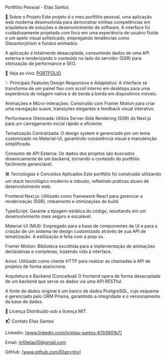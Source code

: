 Portfólio Pessoal - Elias Santos
<br>

🚀 Sobre o Projeto
Este projeto é o meu portfólio pessoal, uma aplicação web moderna desenvolvida para demonstrar minhas competências em arquitetura de soluções e desenvolvimento de software. A interface foi cuidadosamente projetada com foco em uma experiência de usuário fluida e um apelo visual sofisticado, empregando tendências como Glassmorphism e fundos animados.

A aplicação é totalmente desacoplada, consumindo dados de uma API externa e renderizando o conteúdo no lado do servidor (SSR) para otimização de performance e SEO.

🔗 Veja ao vivo: [PORTFÓLIO](https://meu-portifolio-ten-psi.vercel.app/)

✨ Principais Features
Design Responsivo e Adaptativo: A interface se transforma de um painel fixo com scroll interno em desktops para uma experiência de rolagem nativa e de borda a borda em dispositivos móveis.

Animações e Micro-interações: Construído com Framer Motion para criar uma navegação suave, transições elegantes e feedback visual interativo.

Performance Otimizada: Utiliza Server-Side Rendering (SSR) do Next.js para um carregamento inicial rápido e eficiente.

Tematização Centralizada: O design system é gerenciado por um tema customizado no Material-UI, garantindo consistência visual e manutenção simplificada.

Consumo de API Externa: Os dados dos projetos são buscados dinamicamente de um backend, tornando o conteúdo do portfólio facilmente gerenciável.

🛠️ Tecnologias e Conceitos Aplicados
Este portfólio foi construído utilizando um stack tecnológico moderno e robusto, refletindo práticas atuais de desenvolvimento web.

Frontend
Next.js: Utilizado como framework React para gerenciar a renderização (SSR), roteamento e otimizações de build.

TypeScript: Garante a tipagem estática do código, resultando em um desenvolvimento mais seguro e escalável.

Material-UI (MUI): Empregado para a base de componentes de UI e para a criação de um sistema de design customizado através de sua API de tematização. A estilização é feita com a prop sx.

Framer Motion: Biblioteca escolhida para a implementação de animações declarativas e complexas, trazendo vida à interface.

Axios: Utilizado como cliente HTTP para realizar as chamadas à API de projetos de forma assíncrona.

Arquitetura e Backend (Conceitual)
O frontend opera de forma desacoplada de um backend que serve os dados via uma API RESTful.

A fonte de dados original é um banco de dados PostgreSQL, cujo esquema é gerenciado pelo ORM Prisma, garantindo a integridade e o versionamento da base de dados.

📄 Licença
Distribuído sob a licença MIT.

📬 Contato
Elias Santos

LinkedIn: [www.linkedin.com/in/elias-santos-67b5601b7]

Email: m10elias10@gmail.com

GitHub: [www.github.com/Eliazynho]

